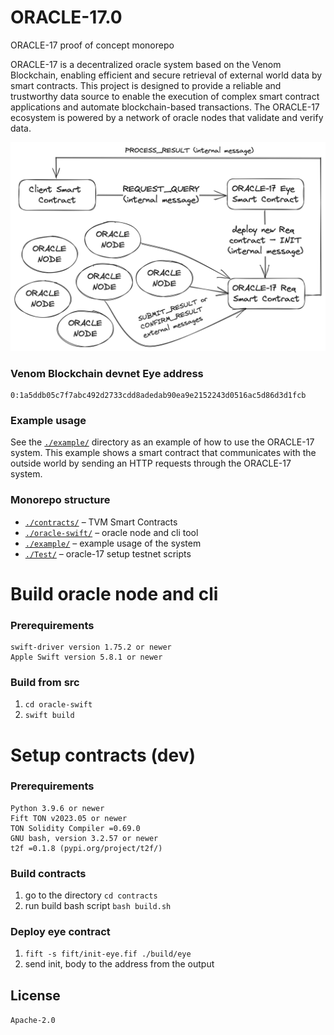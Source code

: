 # ORACLE-17.0

ORACLE-17 proof of concept monorepo

ORACLE-17 is a decentralized oracle system based on the Venom Blockchain,
enabling efficient and secure retrieval of external world data by smart
contracts. This project is designed to provide a reliable and trustworthy
data source to enable the execution of complex smart contract applications
and automate blockchain-based transactions. The ORACLE-17 ecosystem is
powered by a network of oracle nodes that validate and verify data.

![ORACLE-17 arch](./img/arch.png)

### Venom Blockchain devnet Eye address
```
0:1a5ddb05c7f7abc492d2733cdd8adedab90ea9e2152243d0516ac5d86d3d1fcb
```

### Example usage

See the [`./example/`](./example/) directory as an example of how to use the
ORACLE-17 system. This example shows a smart contract that communicates with
the outside world by sending an HTTP requests through the ORACLE-17 system.

### Monorepo structure

- [`./contracts/`](./contracts/) – TVM Smart Contracts
- [`./oracle-swift/`](./oracle-swift/) – oracle node and cli tool
- [`./example/`](./oracle-swift/) – example usage of the system
- [`./Test/`](./Test/) – oracle-17 setup testnet scripts

# Build oracle node and cli

### Prerequirements
```
swift-driver version 1.75.2 or newer
Apple Swift version 5.8.1 or newer
```

### Build from src

1. `cd oracle-swift`
2. `swift build`

# Setup contracts (dev)

### Prerequirements

```
Python 3.9.6 or newer
Fift TON v2023.05 or newer
TON Solidity Compiler =0.69.0
GNU bash, version 3.2.57 or newer
t2f =0.1.8 (pypi.org/project/t2f/)
```

### Build contracts

1. go to the directory `cd contracts`
2. run build bash script `bash build.sh`

### Deploy eye contract

1. `fift -s fift/init-eye.fif ./build/eye`
2. send init, body to the address from the output

## License

`Apache-2.0`

